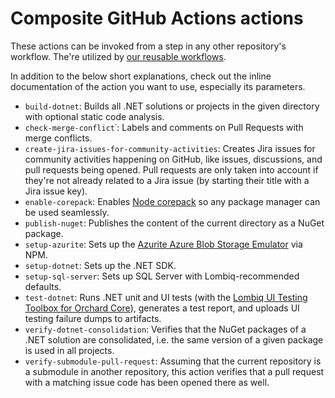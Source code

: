 # Composite GitHub Actions actions

These actions can be invoked from a step in any other repository's workflow. The're utilized by [our reusable workflows](Workflows.md).

In addition to the below short explanations, check out the inline documentation of the action you want to use, especially its parameters.

- `build-dotnet`: Builds all .NET solutions or projects in the given directory with optional static code analysis.
- `check-merge-conflict`˙: Labels and comments on Pull Requests with merge conflicts.
- `create-jira-issues-for-community-activities`: Creates Jira issues for community activities happening on GitHub, like issues, discussions, and pull requests being opened. Pull requests are only taken into account if they're not already related to a Jira issue (by starting their title with a Jira issue key).
- `enable-corepack`: Enables [Node corepack](https://nodejs.org/docs/latest-v16.x/api/corepack.html) so any package manager can be used seamlessly.
- `publish-nuget`: Publishes the content of the current directory as a NuGet package.
- `setup-azurite`: Sets up the [Azurite Azure Blob Storage Emulator](https://docs.microsoft.com/en-us/azure/storage/common/storage-use-azurite) via NPM.
- `setup-dotnet`: Sets up the .NET SDK.
- `setup-sql-server`: Sets up SQL Server with Lombiq-recommended defaults.
- `test-dotnet`: Runs .NET unit and UI tests (with the [Lombiq UI Testing Toolbox for Orchard Core](https://github.com/Lombiq/UI-Testing-Toolbox)), generates a test report, and uploads UI testing failure dumps to artifacts.
- `verify-dotnet-consolidation`: Verifies that the NuGet packages of a .NET solution are consolidated, i.e. the same version of a given package is used in all projects.
- `verify-submodule-pull-request`: Assuming that the current repository is a submodule in another repository, this action verifies that a pull request with a matching issue code has been opened there as well.

